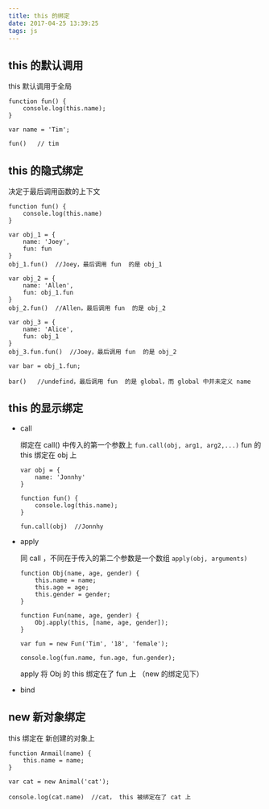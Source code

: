```yaml
---
title: this 的绑定
date: 2017-04-25 13:39:25
tags: js
---
```


## this 的默认调用

this 默认调用于全局

```
function fun() {
    console.log(this.name);
}

var name = 'Tim';

fun()   // tim
```


## this 的隐式绑定

决定于最后调用函数的上下文

```
function fun() {
    console.log(this.name)
}

var obj_1 = {
    name: 'Joey',
    fun: fun
}
obj_1.fun()  //Joey，最后调用 fun  的是 obj_1

var obj_2 = {
    name: 'Allen',
    fun: obj_1.fun
}
obj_2.fun()  //Allen，最后调用 fun  的是 obj_2

var obj_3 = {
    name: 'Alice',
    fun: obj_1
}
obj_3.fun.fun()  //Joey，最后调用 fun  的是 obj_2

var bar = obj_1.fun;

bar()   //undefind，最后调用 fun  的是 global，而 global 中并未定义 name
```

## this 的显示绑定

- call

    绑定在 call() 中传入的第一个参数上 ` fun.call(obj, arg1, arg2,...) ` fun 的 this 绑定在 obj 上 

    ```
    var obj = {
        name: 'Jonnhy'
    }

    function fun() {
        console.log(this.name);
    }

    fun.call(obj)  //Jonnhy
    ```

- apply

    同 call ，不同在于传入的第二个参数是一个数组 `apply(obj, arguments)`
   
    ```
    function Obj(name, age, gender) {
        this.name = name;
        this.age = age;
        this.gender = gender;
    }

    function Fun(name, age, gender) {
        Obj.apply(this, [name, age, gender]); 
    }

    var fun = new Fun('Tim', '18', 'female');

    console.log(fun.name, fun.age, fun.gender);
    ```
    apply 将 Obj 的 this 绑定在了 fun 上 （new 的绑定见下）

- bind


## new 新对象绑定

this 绑定在 新创建的对象上

```
function Anmail(name) {
    this.name = name;
}

var cat = new Animal('cat');

console.log(cat.name)  //cat， this 被绑定在了 cat 上
```
